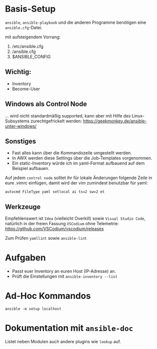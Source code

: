 # Basis-Setup

```ansible```, ```ansible-playbook```
und die anderen Programme benötigen eine ```ansible.cfg```-Datei.

mit aufsteigendem Vorrang:
1. /etc/ansible.cfg
2. /ansible.cfg
3. $ANSIBLE_CONFIG

## Wichtig:
* Inventory
* Become-User

## Windows als Control Node

... wird nicht standardmäßig supported, kann aber mit Hilfe des Linux-Subsystems zurechtgefrickelt werden:
https://geekmonkey.de/ansible-unter-windows/

## Sonstiges
* Fast alles kann über die Kommandozeile umgestellt werden.
* In AWX werden diese Settings über die Job-Templates vorgenommen.
* Ein static-Inventory würde ich im yaml-Format aufbauend auf dem Beispiel aufbauen.

Auf jedem ```control node``` solltet ihr für lokale Änderungen folgende Zeile in 
eure .vimrc einfügen, damit wird der vim zumindest benutzbar für yaml:

```.shell
autocmd FileType yaml setlocal ai ts=2 sw=2 et
```

## Werkzeuge

Empfehlenswert ist ```Idea``` (vielleicht Overkill)
sowie ```Visual Studio Code```, natürlich in der freien Fassung ```VSCodium``` ohne 
Telemetrie: https://github.com/VSCodium/vscodium/releases

Zum Prüfen ```yamllint``` sowie ```ansible-lint```

# Aufgaben

* Passt euer Inventory an euren Host (IP-Adresse) an.
* Prüft die Einstellungen mit ```ansible-inventory --list```

# Ad-Hoc Kommandos

```ansible -m setup localhost```

# Dokumentation mit ```ansible-doc```

Listet neben Modulen auch andere plugins wie ```lookup``` auf.